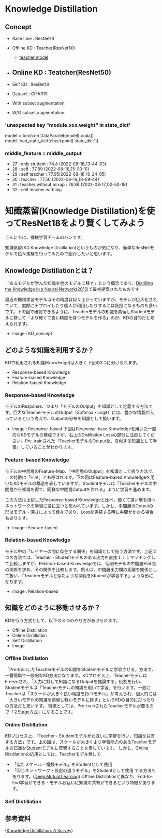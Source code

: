 # Knowledge Distillation

## Concept
- Base Line : ResNet18 
- Offline KD : Teacher(ResNet50)
    - [teacher model](https://github.com/huyvnphan/PyTorch_CIFAR10)
- Online KD : Teatcher(ResNet50)
    - 
- Self KD : ResBet18

- Dataset : CIFAR10

- With subset augmentation
- W/O subset augmentation


### 'unexpected key "module.xxx.weight" in state_dict'
model = torch.nn.DataParallel(model).cuda()
model.load_state_dict(checkpoint['state_dict'])

### middle_feature = middle_output

- 27 : only student : 74.4 (2022-08-16_13-44-03)
- 28 : self : 77.89 (2022-08-16_15-00-11)
- 29 : self teacher : 77.95(2022-08-16_16-24-05)
- 30 : teacher : 77.56 (2022-08-16_18-09-44)
- 31 : teacher without mixup : 76.86 (2022-08-17_02-50-18)
- 32 : self teacher with big


# 知識蒸留(Knowledge Distillation)を使ってResNet18をより賢くしてみよう

こんにちは、機械学習チームのハンです。

知識蒸留(KD:Knowledge Distillation)というものが気になり、簡単なResNetモデルで色々実験を行ってみたので紹介したいと思います。

## Knowledge Distillationとは？
「あるモデルが学んだ知識を他のモデルに移す」という概念であり、[Distilling the Knowledge in a Neural Network(2015)](https://arxiv.org/pdf/1503.02531.pdf)で最初提案されたものです。

最近の機械学習モデルはその精度は段々上がっていますが、モデルが巨大化されていて、実際にデプロイしたり個人が利用したりするには負担になるものも多いです。下の図で確認できるように、Teacherモデルの知識を蒸留しStudentモデルに移して「より軽くて良い精度を持つモデルを作る」のが、KDの目的だと考えられます。

- Image : KD_concept

## どのような知識を利用するか？
KDで利用される知識(Knowledge)は大きく下記の3つに分けられます。
- Response-based Knowledge
- Feature-based Knowledge
- Relation-based Knowledge

### Response-based Knowledge
モデルのResponse、つまり「モデルのOutput」を知識として定義する方法です。巨大なTeacherモデルのOutput（Softmax・Logit）には、豊かな情報が入っているという考えで、Outputの分布を知識として扱います。
- Image : Response-based
下図はResponse-base Knowledgeを用いた一般的なKDモデルの構成ですが、右上のDistillation Lossの部分に注目してください。Pre-trainされた「TeacherモデルのOutputを、真似する知識として学習」していることがわかります。

### Feature-based Knowledge
モデルの中間層のFeature-Map、「中間層のOutput」を知識として扱う方法で、この特徴は「Hint」とも呼ばれます。下の図はFeature-based Knowledgeを用いたKDモデルの構造を表していますが、Studentモデルは「Teacherモデルの中間層から知識を得て、同様な中間層Outputを作れる」ように学習を進めます。

この方法は上記したResponse-based Knowledgeと比べ、細くて深い層を持つネットワークの学習に役に立つと思われています。しかし、中間層のOutputの形はモデル・深さによって様々であり、Lossを実装する時に手間がかかる場合もあります。
- Image : Feature-based 

### Relation-based Knowledge
モデル中の「レイヤーの間に存在する関係」を知識として扱う方法です。上記２つの方法では、Teacher・Studentモデルのある出力を直接１：１マッチングして比較しますが、Relation-based Knowledgeでは、個別モデルの中間層Hint間の関係を求め、その関係を比較します。例えば、中間層出力間の距離を関係として扱い、「Teacherモデルと似たような関係をStudentが学習する」ような形になります。
- Image : Relation-based


## 知識をどのように移動させるか？
KDを行う方式として、以下の３つのやり方があげられます。
- Offline Distillation
- Online Distillation
- Self Distillation
- Image

### Offline Distillation
「Pre-trainしたTeacherモデルの知識をStudentモデルに学習させる」方法で、一番簡単で一般的なKD方法になります。KDプロセス上、TeacherモデルはFreezeされ、「入力に対して知識になるOutputを推論する」役割を行い、Studentモデルは「Teacherモデルの知識を用いて学習」を行います。一般にTeacherは「スケールが大きく良い精度を持つモデル」が考えられ、個人的には「大きいモデルの知識を蒸留し軽いモデルに移す」というKDの目的にぴったりの方法だと思います。
特徴としては、Pre-trainされたTeacherモデルが要るので「２Stage方式」になることです。

### Online Distillation
KDプロセス上、「Teacher・Studentモデルがお互いに学習を行い、知識を共有する方法」です。上の図は、スケールが大きくより学習能力のあるTeacherモデルの知識をStudentモデルに蒸留することを表しています。
しかし、Online Distillationの応用としては、Teacherモデル無しで
- 「似たスケール・複数モデル」をStudentとして使用
- 「同じネットワーク・設定の違うモデル」をStudentとして使用
する方法もあります。([Deep Mutual Learning](https://arxiv.org/pdf/1706.00384.pdf))
Offline Distillationと異なり、End-to-End学習ができる・モデルお互いに知識の共有ができるという特徴があります。

### Self Distillation


## 参考資料
([Knowledge Distillation: A Survey](https://arxiv.org/pdf/2006.05525.pdf))